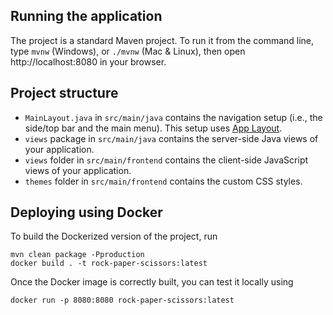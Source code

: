 ## Running the application

The project is a standard Maven project. To run it from the command line,
type `mvnw` (Windows), or `./mvnw` (Mac & Linux), then open
http://localhost:8080 in your browser.

## Project structure

- `MainLayout.java` in `src/main/java` contains the navigation setup (i.e., the
  side/top bar and the main menu). This setup uses
  [App Layout](https://vaadin.com/docs/components/app-layout).
- `views` package in `src/main/java` contains the server-side Java views of your application.
- `views` folder in `src/main/frontend` contains the client-side JavaScript views of your application.
- `themes` folder in `src/main/frontend` contains the custom CSS styles.


## Deploying using Docker

To build the Dockerized version of the project, run

```
mvn clean package -Pproduction
docker build . -t rock-paper-scissors:latest
```

Once the Docker image is correctly built, you can test it locally using

```
docker run -p 8080:8080 rock-paper-scissors:latest
```
